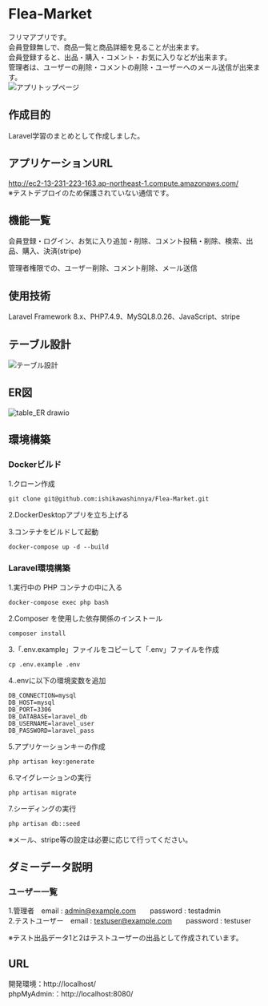 # Flea-Market
フリマアプリです。  
会員登録無しで、商品一覧と商品詳細を見ることが出来ます。  
会員登録すると、出品・購入・コメント・お気に入りなどが出来ます。  
管理者は、ユーザーの削除・コメントの削除・ユーザーへのメール送信が出来ます。  
![アプリトップページ](https://github.com/user-attachments/assets/a2006232-e4b2-4073-8343-c1e9d1f6e599)

## 作成目的  
Laravel学習のまとめとして作成しました。

## アプリケーションURL
http://ec2-13-231-223-163.ap-northeast-1.compute.amazonaws.com/  
※テストデプロイのため保護されていない通信です。  

## 機能一覧
会員登録・ログイン、お気に入り追加・削除、コメント投稿・削除、検索、出品、購入、決済(stripe)  

管理者権限での、ユーザー削除、コメント削除、メール送信  

## 使用技術
Laravel Framework 8.x、PHP7.4.9、MySQL8.0.26、JavaScript、stripe

## テーブル設計
![テーブル設計](https://github.com/user-attachments/assets/cbaf9c99-7def-432f-96ce-7ec789073a52)

## ER図
![table_ER drawio](https://github.com/user-attachments/assets/004a8fa1-30ca-40e0-8b2a-1b0319a97125)

## 環境構築
### Dockerビルド

  1.クローン作成
  
    git clone git@github.com:ishikawashinnya/Flea-Market.git
  
  2.DockerDesktopアプリを立ち上げる

  3.コンテナをビルドして起動
  
    docker-compose up -d --build

### Laravel環境構築

  1.実行中の PHP コンテナの中に入る
  
    docker-compose exec php bash
  
  2.Composer を使用した依存関係のインストール
  
    composer install
  
  3.「.env.example」ファイルをコピーして「.env」ファイルを作成  

    cp .env.example .env
  
  4..envに以下の環境変数を追加
  
    DB_CONNECTION=mysql
    DB_HOST=mysql
    DB_PORT=3306
    DB_DATABASE=laravel_db
    DB_USERNAME=laravel_user
    DB_PASSWORD=laravel_pass  
    
  5.アプリケーションキーの作成
  
    php artisan key:generate
    
  6.マイグレーションの実行
  
    php artisan migrate

  7.シーディングの実行
  
    php artisan db::seed  

  ※メール、stripe等の設定は必要に応じて行ってください。

## ダミーデータ説明
### ユーザー一覧
1.管理者　email : admin@example.com　　password : testadmin  
2.テストユーザー　email : testuser@example.com　　password : testuser  
  
※テスト出品データ1と2はテストユーザーの出品として作成されています。  

## URL
開発環境：http://localhost/  
phpMyAdmin:：http://localhost:8080/
